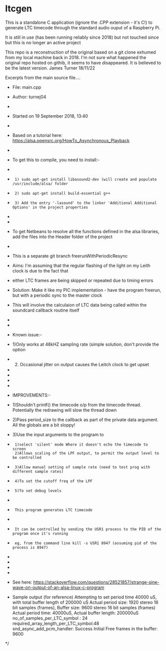 # ltcgen
This is a standalone C application (ignore the .CPP extension - it's C!) to generate LTC timecode through the standard audio ouput of a Raspberry Pi.

It is still in use (has been running reliably since 2018) but not touched since but this is no longer an active project

This repo is a reconstruction of the original based on a git clone exhumed from my local machine back in 2018. I'm not sure what happened the original repo hosted on githib, it seems to have disappeared. It is believed to be the latest version.
James Turner 18/11/22

Excerpts from the main source file....

* File:   main.cpp
 * Author: turnej04
 *
 * Started on 19 September 2018, 13:40
 * 
 * Based on a tutorial here: https://alsa.opensrc.org/HowTo_Asynchronous_Playback
 * 
 * To get this to compile, you need to install:-
 * 
 *      1) sudo apt-get install libasound2-dev (will create and populate /usr/include/alsa/ folder
 *      2) sudo apt-get install build-essential g++
 *      3) Add the entry '-lasound' to the linker 'Additional Additional Options' in the project properties 
 *      
 * 
 * To get Netbeans to resolve all the functions defined in the alsa libraries, add the files into the Header folder of the project
 * 
 * This is a separate git branch freerunWithPeriodicResync
 * Aims: I'm assuming that the regular flashing of the light on my Leith clock is due to the fact that
 * either LTC frames are being skipped or repeated due to timing errors
 * Solution: Make it like my PIC implementation - have the program freerun, but with a periodic sync to the master clock
 * This will involve the calculaion of LTC data being called within the soundcard callback routine itself 
 * 
 * 
 * Known issue:- 
 *  1)Only works at 48kHZ sampling rate (simple solution, don't provide the option
 *  2) Occasional jitter on output causes the Leitch clock to get upset
 * 
 * 
 * 
 * 
 * IMPROVEMENTS:- 
 * 1)Shouldn't printf() the timecode o/p from the timecode thread. Potentially the redrawing will slow the thread down
 * 2)Pass period_size to the callback as part of the private data argument. All the globals are a bit sloppy!
 * 3)Use the input arguments to the program to 
 *      1)select 'silent' mode Where it doesn't echo the timecode to screen
        2)Allows scaling of the LPF output, to permit the output level to be controlled
 *      3)Allow manual setting of sample rate (need to test prog with different sample rates)
 *      4)To set the cutoff freq of the LPF
 *      5)To set debug levels
 * 
 *      This program generates LTC timecode
 * 
 *      It can be controlled by sending the USR1 process to the PID of the program once it's running
 *      eg, from the command line kill -s USR1 8947 (assuming pid of the process is 8947)
 * 
 *
 * 
 * 
 * See here: https://stackoverflow.com/questions/28521857/strange-sine-wave-on-output-of-an-alsa-linux-c-program

 * Sample output (for reference)
Attempting to set period time 40000 uS, with total buffer length of 200000 uS
Actual period size: 1920 stereo 16 bit samples (frames), Buffer size: 9600 stereo 16 bit samples (frames)
Actual period time: 40000uS, Actual buffer length: 200000uS
no_of_samples_per_LTC_symbol : 24
required_array_length_per_LTC_symbol:48
snd_async_add_pcm_handler: Success
Initial Free frames in the buffer: 9600

 */
